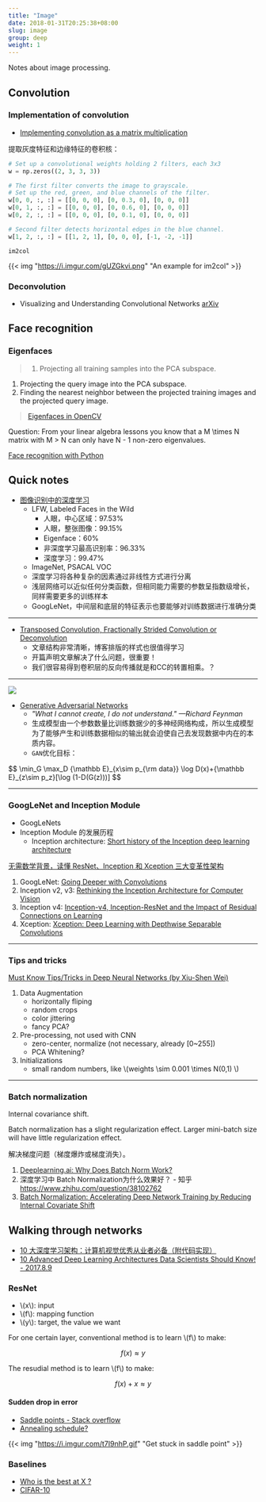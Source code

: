 ```yaml
---
title: "Image"
date: 2018-01-31T20:25:38+08:00
slug: image
group: deep
weight: 1
---
```


Notes about image processing.

## Convolution

### Implementation of convolution

- [Implementing convolution as a matrix multiplication](https://buptldy.github.io/2016/10/01/2016-10-01-im2col/)

提取灰度特征和边缘特征的卷积核：

``` py
# Set up a convolutional weights holding 2 filters, each 3x3
w = np.zeros((2, 3, 3, 3))

# The first filter converts the image to grayscale.
# Set up the red, green, and blue channels of the filter.
w[0, 0, :, :] = [[0, 0, 0], [0, 0.3, 0], [0, 0, 0]]
w[0, 1, :, :] = [[0, 0, 0], [0, 0.6, 0], [0, 0, 0]]
w[0, 2, :, :] = [[0, 0, 0], [0, 0.1, 0], [0, 0, 0]]

# Second filter detects horizontal edges in the blue channel.
w[1, 2, :, :] = [[1, 2, 1], [0, 0, 0], [-1, -2, -1]]
```

`im2col`

{{< img "https://i.imgur.com/gUZGkvi.png" "An example for im2col" >}}

<!--more-->

### Deconvolution

- Visualizing and Understanding Convolutional Networks [arXiv](https://arxiv.org/pdf/1311.2901.pdf)

## Face recognition

### Eigenfaces

>1. Projecting all training samples into the PCA subspace.
1. Projecting the query image into the PCA subspace.
1. Finding the nearest neighbor between the projected training images and the projected query image.
>
> [Eigenfaces in OpenCV](https://docs.opencv.org/2.4/modules/contrib/doc/facerec/facerec_tutorial.html#eigenfaces-in-opencv)

Question: From your linear algebra lessons you know that a M \times N matrix with M > N can only have N - 1 non-zero eigenvalues.

[Face recognition with Python](https://github.com/bytefish/facerecognition_guide/blob/master/facerec_python.pdf)

## Quick notes

- [图像识别中的深度学习](http://blog.csdn.net/zhcheng26/article/details/51375135)
    - LFW, Labeled Faces in the Wild
        - 人眼，中心区域：97.53%
        - 人眼，整张图像：99.15%
        - Eigenface：60%
        - 非深度学习最高识别率：96.33%
        - 深度学习：99.47%
    - ImageNet, PSACAL VOC
    - 深度学习将各种复杂的因素通过非线性方式进行分离
    - 浅层网络可以近似任何分类函数，但相同能力需要的参数呈指数级增长，同样需要更多的训练样本
    - GoogLeNet，中间层和底层的特征表示也要能够对训练数据进行准确分类


---

- [Transposed Convolution, Fractionally Strided Convolution or Deconvolution](https://buptldy.github.io/2016/10/29/2016-10-29-deconv/)
    - 文章结构非常清晰，博客排版的样式也很值得学习
    - 开篇声明文章解决了什么问题，很重要！
    - 我们很容易得到卷积层的反向传播就是和CC的转置相乘。？

---

<img class='col-12' src="https://culurciello.github.io/assets/unsup/gan_simple.svg" />

- [Generative Adversarial Networks](https://buptldy.github.io/2016/11/27/2016-11-27-gans/)
    - *"What I cannot create, I do not understand." —Richard Feynman*
    - 生成模型由一个参数数量比训练数据少的多神经网络构成，所以生成模型为了能够产生和训练数据相似的输出就会迫使自己去发现数据中内在的本质内容。
    - `GAN`优化目标：

<div>
$$
\min_G \max_D {\mathbb E}_{x\sim p_{\rm data}} \log D(x)+{\mathbb E}_{z\sim p_z}[\log (1-D(G(z)))]
$$
</div>

---

### GoogLeNet and Inception Module

- GoogLeNets
- Inception Module 的发展历程
    - Inception architecture: [Short history of the Inception deep learning architecture](https://nicolovaligi.com/history-inception-deep-learning-architecture.html)

[无需数学背景，读懂 ResNet、Inception 和 Xception 三大变革性架构](https://www.jiqizhixin.com/articles/2017-08-19-4)

1. GoogLeNet: [Going Deeper with Convolutions](https://arxiv.org/abs/1409.4842)
1. Inception v2, v3: [Rethinking the Inception Architecture for Computer Vision](https://arxiv.org/abs/1512.00567)
1. Inception v4: [Inception-v4, Inception-ResNet and the Impact of Residual Connections on Learning](https://arxiv.org/abs/1602.07261)
1. Xception: [Xception: Deep Learning with Depthwise Separable Convolutions](https://arxiv.org/abs/1610.02357)

---

### Tips and tricks

[Must Know Tips/Tricks in Deep Neural Networks (by Xiu-Shen Wei)](http://lamda.nju.edu.cn/weixs/project/CNNTricks/CNNTricks.html)

1. Data Augmentation
    - horizontally fliping
    - random crops
    - color jittering
    - fancy PCA?
1. Pre-processing, not used with CNN
    - zero-center, normalize (not necessary, already [0~255])
    - PCA Whitening?
1. Initializations
    - small random numbers, like \\(weights \sim 0.001 \times N(0,1) \\)

---

### Batch normalization

Internal covariance shift.

Batch normalization has a slight regularization effect. Larger mini-batch size will have little regularization effect.

解决梯度问题（梯度爆炸或梯度消失）。

1. [Deeplearning.ai: Why Does Batch Norm Work?](https://www.youtube.com/watch?v=nUUqwaxLnWs)
1. 深度学习中 Batch Normalization为什么效果好？ - 知乎 https://www.zhihu.com/question/38102762
1. [Batch Normalization: Accelerating Deep Network Training by Reducing Internal Covariate Shift](https://arxiv.org/abs/1502.03167)

## Walking through networks

- [10 大深度学习架构：计算机视觉优秀从业者必备（附代码实现）](https://www.jiqizhixin.com/articles/2017-08-11-5)
- [10 Advanced Deep Learning Architectures Data Scientists Should Know! - 2017.8.9](https://www.analyticsvidhya.com/blog/2017/08/10-advanced-deep-learning-architectures-data-scientists/)

### ResNet

- \\(x\\): input
- \\(f\\): mapping function
- \\(y\\): target, the value we want

For one certain layer, conventional method is to learn \\(f\\) to make:

$$f(x) \approx y$$

The resudial method is to learn \\(f\\) to make:

$$f(x) + x \approx y$$

#### Sudden drop in error

- [Saddle points - Stack overflow](https://stats.stackexchange.com/a/301041)
- [Annealing schedule?](https://www.reddit.com/r/MLQuestions/comments/6i1at2/what_causes_these_sudden_drops_in_training_error/)

{{< img "https://i.imgur.com/t7I9nhP.gif" "Get stuck in saddle point" >}}

### Baselines

- [Who is the best at X ?](http://rodrigob.github.io/are_we_there_yet/build/)
- [CIFAR-10](https://discuss.gluon.ai/t/topic/1545)

